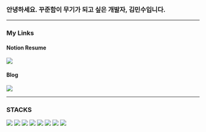 <h3>안녕하세요. 꾸준함이 무기가 되고 싶은 개발자, 김민수입니다.</h3>

- - -

<h3>My Links</h3>
<h4>Notion Resume</h4>
<a href="https://sloste34.notion.site/b0901d5d64104f90b089dc43bb7314be" target="_blank"><img src="https://img.shields.io/badge/Notion-blue?style=for-the-badge&logo=Notion"></a>
	
<h4>Blog</h4>
<a href="https://cocazero-dev.tistory.com" target="_blank"><img src="https://img.shields.io/static/v1?label=&message=Tistory&color=green&style=for-the-badge&logo=Tistory"></a>

- - -

<h3>STACKS</h3>
<div>
<!-- HTML5 -->
	<img src="https://img.shields.io/badge/HTML5-E34F26?style=flat&logo=HTML5&logoColor=white" />
<!-- CSS3 -->
	<img src="https://img.shields.io/badge/CSS3-1572B6?style=flat&logo=CSS3&logoColor=white" />
<!-- JavaScript -->
	<img src="https://img.shields.io/badge/Javascript-yellow?style=flat&logo=Javascript&logoColor=white" />
<!-- TypeScript -->
	<img src="https://img.shields.io/badge/Typescript-3178C6?style=flat&logo=Typescript&logoColor=white" />
<!-- Git -->
	<img src="https://img.shields.io/badge/git-F05032?style=flat&logo=git&logoColor=white" />
<!-- Github -->
	<img src="https://img.shields.io/badge/github-181717?style=flat&logo=github&logoColor=white" />
<!-- React -->
	<img src="https://img.shields.io/badge/react-61DAFB?style=flat&logo=react&logoColor=black" />
<!-- JavaScript -->
	<img src="https://img.shields.io/badge/styled components-DB7093?style=flat&logo=styled-components&logoColor=white" />
</div>

